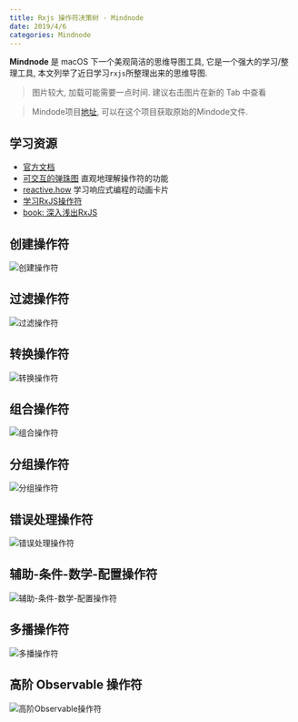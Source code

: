 ```yaml
---
title: Rxjs 操作符决策树 - Mindnode
date: 2019/4/6
categories: Mindnode
---
```


**Mindnode** 是 macOS 下一个美观简洁的思维导图工具, 它是一个强大的学习/整理工具, 本文列举了近日学习`rxjs`所整理出来的思维导图.

> 图片较大, 加载可能需要一点时间. 建议右击图片在新的 Tab 中查看

> Mindode项目[地址](https://github.com/ivan-94/mindnodes/tree/master/rxjs/操作符), 可以在这个项目获取原始的Mindode文件.

## 学习资源

+ [官方文档](https://rxjs.dev)
+ [可交互的弹珠图](https://rxmarbles.com/#distinctUntilChanged) 直观地理解操作符的功能
+ [reactive.how](https://rxjs-cn.github.io/learn-rxjs-operators/) 学习响应式编程的动画卡片
+ [学习RxJS操作符](https://rxjs-cn.github.io/learn-rxjs-operators/)
+ [book: 深入浅出RxJS](https://www.amazon.cn/dp/B07CXZ9D8N/ref=sr_1_1?__mk_zh_CN=亚马逊网站&keywords=rxjs&qid=1554539743&s=gateway&sr=8-1)

## 创建操作符

![创建操作符](https://github.com/ivan-94/mindnodes/blob/master/rxjs/操作符/创建操作符.png?raw=true)

## 过滤操作符

![过滤操作符](https://github.com/ivan-94/mindnodes/blob/master/rxjs/操作符/过滤.png?raw=true)

## 转换操作符

![转换操作符](https://github.com/ivan-94/mindnodes/blob/master/rxjs/操作符/转换.png?raw=true)

## 组合操作符

![组合操作符](https://github.com/ivan-94/mindnodes/blob/master/rxjs/操作符/组合.png?raw=true)

## 分组操作符

![分组操作符](https://github.com/ivan-94/mindnodes/blob/master/rxjs/操作符/分组.png?raw=true)

## 错误处理操作符

![错误处理操作符](https://github.com/ivan-94/mindnodes/blob/master/rxjs/操作符/错误处理.png?raw=true)

## 辅助-条件-数学-配置操作符

![辅助-条件-数学-配置操作符](https://github.com/ivan-94/mindnodes/blob/master/rxjs/操作符/辅助-条件-数学-配置.png?raw=true)

## 多播操作符

![多播操作符](https://github.com/ivan-94/mindnodes/blob/master/rxjs/操作符/多播.png?raw=true)

## 高阶 Observable 操作符

![高阶Observable操作符](https://github.com/ivan-94/mindnodes/blob/master/rxjs/操作符/高阶Observable.png?raw=true)
